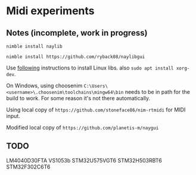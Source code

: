 # Midi experiments

## Notes (incomplete, work in progress)

```nimble install naylib```

```nimble install https://github.com/ryback08/naylibgui```

Use [following](https://github.com/raysan5/raylib/wiki/Working-on-GNU-Linux) instructions to install Linux libs. also ```sudo apt install xorg-dev```.

On Windows, using choosenim ```C:\Users\<username>\.choosenim\toolchains\mingw64\bin``` needs to be in path for the build to work. For some reason it's not there automatically.

Using local copy of ```https://github.com/stoneface86/nim-rtmidi``` for MIDI input.

Modified local copy of ```https://github.com/planetis-m/naygui```

## TODO

LM4040D30FTA
VS1053b
STM32U575VGT6
STM32H503RBT6
STM32F302C6T6
